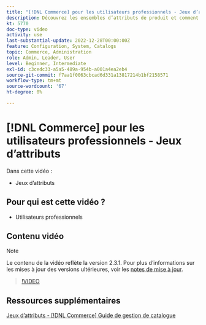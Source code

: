 ```yaml
---
title: "[!DNL Commerce] pour les utilisateurs professionnels - Jeux d’attributs"
description: Découvrez les ensembles d’attributs de produit et comment les utiliser dans votre catalogue.
kt: 5770
doc-type: video
activity: use
last-substantial-update: 2022-12-28T00:00:00Z
feature: Configuration, System, Catalogs
topic: Commerce, Administration
role: Admin, Leader, User
level: Beginner, Intermediate
exl-id: c3cedc33-a5a5-489a-954b-a001a4ea2eb4
source-git-commit: f7aa1f0063cbcad6d331a13817214b1bf2158571
workflow-type: tm+mt
source-wordcount: '67'
ht-degree: 0%

---
```


# [!DNL Commerce] pour les utilisateurs professionnels - Jeux d’attributs

Dans cette vidéo :

- Jeux d’attributs

## Pour qui est cette vidéo ?

- Utilisateurs professionnels

## Contenu vidéo

>[!NOTE]
>
>Le contenu de la vidéo reflète la version 2.3.1. Pour plus d’informations sur les mises à jour des versions ultérieures, voir les [notes de mise à jour](https://experienceleague.adobe.com/docs/commerce-operations/release/notes/overview.html).

>[!VIDEO](https://video.tv.adobe.com/v/35955?quality=12&learn=on)

## Ressources supplémentaires

[Jeux d’attributs - [!DNL Commerce] Guide de gestion de catalogue](https://experienceleague.adobe.com/docs/commerce-admin/catalog/product-attributes/create/attribute-sets.html)
